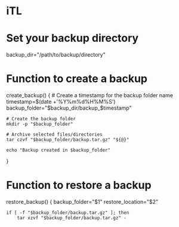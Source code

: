 # iTL


# Set your backup directory
backup_dir="/path/to/backup/directory"

# Function to create a backup
create_backup() {
    # Create a timestamp for the backup folder name
    timestamp=$(date +'%Y%m%d%H%M%S')
    backup_folder="$backup_dir/backup_$timestamp"

    # Create the backup folder
    mkdir -p "$backup_folder"

    # Archive selected files/directories
    tar czvf "$backup_folder/backup.tar.gz" "${@}"

    echo "Backup created in $backup_folder"
}

# Function to restore a backup
restore_backup() {
    backup_folder="$1"
    restore_location="$2"

    if [ -f "$backup_folder/backup.tar.gz" ]; then
        tar xzvf "$backup_folder/backup.tar.gz" -

